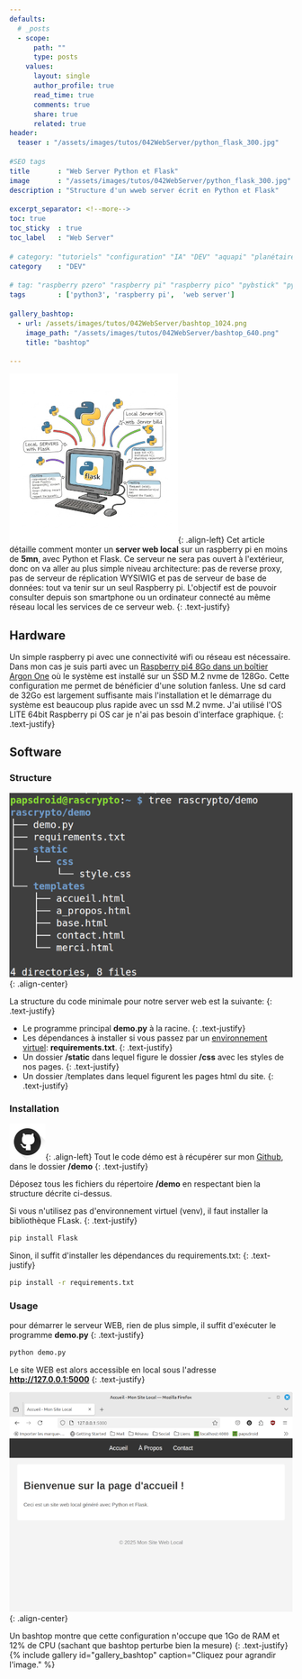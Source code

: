 ```yaml
---
defaults:
  # _posts
  - scope:
      path: ""
      type: posts
    values:
      layout: single
      author_profile: true
      read_time: true
      comments: true
      share: true
      related: true
header: 
  teaser : "/assets/images/tutos/042WebServer/python_flask_300.jpg"

#SEO tags
title       : "Web Server Python et Flask"
image       : "/assets/images/tutos/042WebServer/python_flask_300.jpg"
description : "Structure d'un wweb server écrit en Python et Flask"

excerpt_separator: <!--more-->
toc: true
toc_sticky  : true
toc_label   : "Web Server"

# category: "tutoriels" "configuration" "IA" "DEV" "aquapi" "planétaire" 
category    : "DEV" 

# tag: "raspberry pzero" "raspberry pi" "raspberry pico" "pybstick" "python3" "micro-python" "électronique"
tags        : ['python3', 'raspberry pi',  'web server']

gallery_bashtop:
  - url: /assets/images/tutos/042WebServer/bashtop_1024.png
    image_path: "/assets/images/tutos/042WebServer/bashtop_640.png"
    title: "bashtop"

---
```


![webserver](/assets/images/tutos/042WebServer/python_flask_300.jpg){: .align-left}
Cet article détaille comment monter un **server web local** sur un raspberry pi en moins de **5mn**, avec Python et Flask. Ce serveur ne sera pas ouvert à l'extérieur, donc on va aller au plus simple niveau architecture: pas de reverse proxy, pas de serveur de réplication WYSIWIG et pas de serveur de base de données: tout va tenir sur un seul Raspberry pi. L'objectif est de pouvoir consulter depuis son smartphone ou un ordinateur connecté au même réseau local les services de ce serveur web.
{: .text-justify}

## Hardware

Un simple raspberry pi avec une connectivité wifi ou réseau est nécessaire. Dans mon cas je suis parti avec un [Raspberry pi4 8Go dans un boîtier Argon One](https://papsdroidfr.github.io/configuration/argon-one/) où le système est installé sur un SSD M.2 nvme de 128Go. Cette configuration me permet de bénéficier d'une solution fanless. Une sd card de 32Go est largement suffisante mais l'installation et le démarrage du système est beaucoup plus rapide avec un ssd M.2 nvme. J'ai utilisé l'OS LITE 64bit Raspberry pi OS car je n'ai pas besoin d'interface graphique.
{: .text-justify}

## Software

### Structure
![webserver](/assets/images/tutos/042WebServer/structure_640.png){: .align-center}

La structure du code minimale pour notre server web est la suivante:
{: .text-justify}

* Le programme principal **demo.py** à la racine.
{: .text-justify}
* Les dépendances à installer si vous passez par un [environnement virtuel](https://docs.python.org/fr/3.9/library/venv.html): **requirements.txt**.
{: .text-justify}
* Un dossier **/static** dans lequel figure le dossier **/css** avec les styles de nos pages.
{: .text-justify}
* Un dossier /templates dans lequel figurent les pages html du site.
{: .text-justify}

### Installation

![webserver](/assets/images/logos/github-flat-shadow-octocat-emblem-64.png){: .align-left}
Tout le code démo est à récupérer sur mon [Github](https://github.com/papsdroidfr/rascrypto), dans le dossier **/demo**
{: .text-justify}

Déposez tous les fichiers du répertoire **/demo** en respectant bien la structure décrite ci-dessus.

Si vous n'utilisez pas d'environnement virtuel (venv), il faut installer la bibliothèque FLask.
{: .text-justify}

```bash
pip install Flask
```

Sinon, il suffit d'installer les dépendances du requirements.txt:
{: .text-justify}
```bash
pip install -r requirements.txt
```

### Usage

pour démarrer le serveur WEB, rien de plus simple, il suffit d'exécuter le programme **demo.py** 
{: .text-justify}

```python
python demo.py
```

Le site WEB est alors accessible en local sous l'adresse **http://127.0.0.1:5000**
{: .text-justify}

![webserver](/assets/images/tutos/042WebServer/demo_640.png){: .align-center}

Un bashtop montre que cette configuration n'occupe que 1Go de RAM et 12% de CPU (sachant que bashtop perturbe bien la mesure)
{: .text-justify}
{% include gallery id="gallery_bashtop" caption="Cliquez pour agrandir l'image." %}